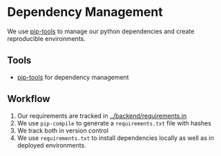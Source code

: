 # Dependency Management

We use [pip-tools](https://github.com/jazzband/pip-tools) to manage our python dependencies and create reproducible environments.

## Tools

* [pip-tools](https://github.com/jazzband/pip-tools) for dependency management

## Workflow

1. Our requirements are tracked in [../backend/requirements.in](../backend/requirements.in)
2. We use `pip-compile` to generate a `requirements.txt` file with hashes
3. We track both in version control
3. We use `requirements.txt` to install dependencies locally as well as in deployed environments.
